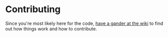 # Contributing #

Since you're most likely here for the code, [have a gander at the wiki](https://github.com/regexcavate/regexcavate/wiki) to find out how things work and how to contribute.